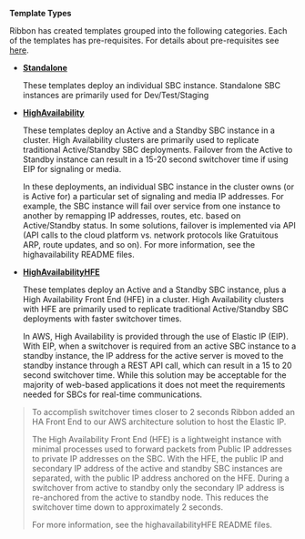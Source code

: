 **Template Types**

Ribbon has created templates grouped into the following categories. Each of the templates has pre-requisites. For details about pre-requisites see [here](https://github.com/RibbonCommunications/sbc_aws_cloudformation/tree/master/supported/pre_requisites).

  - [**Standalone**](https://github.com/RibbonCommunications/sbc_aws_cloudformation/tree/master/supported/standalone)
  
    These templates deploy an individual SBC instance. Standalone SBC
    instances are primarily used for Dev/Test/Staging

  - [**HighAvailability**](https://github.com/RibbonCommunications/sbc_aws_cloudformation/tree/master/supported/highavailability)
  
    These templates deploy an Active and a Standby SBC instance in a
    cluster. High Availability clusters are primarily used to replicate
    traditional Active/Standby SBC deployments. Failover from the Active
    to Standby instance can result in a 15-20 second switchover time if
    using EIP for signaling or media.   
      
    In these deployments, an individual SBC instance in the cluster owns
    (or is Active for) a particular set of signaling and media IP
    addresses. For example, the SBC instance will fail over service from
    one instance to another by remapping IP addresses, routes, etc.
    based on Active/Standby status. In some solutions, failover is
    implemented via API (API calls to the cloud platform vs. network
    protocols like Gratuitous ARP, route updates, and so on). For more
    information, see the highavailability README files.  

  - [**HighAvailabilityHFE**](https://github.com/RibbonCommunications/sbc_aws_cloudformation/tree/master/supported/highavailabilityhfe)
  
    These templates deploy an Active and a Standby SBC instance, plus a
    High Availability Front End (HFE) in a cluster. High Availability clusters
    with HFE are primarily used to replicate traditional
    Active/Standby SBC deployments with faster switchover times.   
      
    In AWS, High Availability is provided through the use of Elastic IP
    (EIP). With EIP, when a switchover is required from an active SBC
    instance to a standby instance, the IP address for the active server
    is moved to the standby instance through a REST API call, which can
    result in a 15 to 20 second switchover time. While this solution may
    be acceptable for the majority of web-based applications it does not
    meet the requirements needed for SBCs for real-time communications.

> To accomplish switchover times closer to 2 seconds Ribbon added an HA
> Front End to our AWS architecture solution to host the Elastic IP.
> 
> The High Availability Front End (HFE) is a lightweight instance with
> minimal processes used to forward packets from Public IP addresses to
> private IP addresses on the SBC. With the HFE, the public IP and
> secondary IP address of the active and standby SBC instances are
> separated, with the public IP address anchored on the HFE. During a
> switchover from active to standby only the secondary IP address is
> re-anchored from the active to standby node. This reduces the
> switchover time down to approximately 2 seconds.
> 
> For more information, see the highavailabilityHFE README files. 
